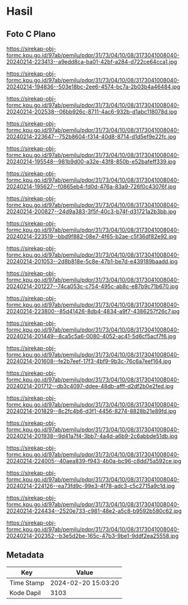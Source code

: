 # Hasil

## Foto C Plano

https://sirekap-obj-formc.kpu.go.id/97ab/pemilu/pdpr/31/73/04/10/08/3173041008040-20240214-223413--a9edd8ca-ba01-42bf-a284-d722ce64cca1.jpg

https://sirekap-obj-formc.kpu.go.id/97ab/pemilu/pdpr/31/73/04/10/08/3173041008040-20240214-194836--503e18bc-2ee6-4574-bc7a-2b03b4a46484.jpg

https://sirekap-obj-formc.kpu.go.id/97ab/pemilu/pdpr/31/73/04/10/08/3173041008040-20240214-202538--06bb926c-8711-4ac6-932b-d1abc118078d.jpg

https://sirekap-obj-formc.kpu.go.id/97ab/pemilu/pdpr/31/73/04/10/08/3173041008040-20240214-223647--752b8604-f314-40d8-8714-d1d5ef9e22fc.jpg

https://sirekap-obj-formc.kpu.go.id/97ab/pemilu/pdpr/31/73/04/10/08/3173041008040-20240214-195548--981b9d00-a32e-43f8-850b-e52bafeff339.jpg

https://sirekap-obj-formc.kpu.go.id/97ab/pemilu/pdpr/31/73/04/10/08/3173041008040-20240214-195627--f0865eb4-fd0d-476a-83a9-726f0c43076f.jpg

https://sirekap-obj-formc.kpu.go.id/97ab/pemilu/pdpr/31/73/04/10/08/3173041008040-20240214-200827--24d9a383-3f5f-40c3-b74f-d31721a2b3bb.jpg

https://sirekap-obj-formc.kpu.go.id/97ab/pemilu/pdpr/31/73/04/10/08/3173041008040-20240214-223519--bbd9f882-08e7-4f65-b2ae-c5f36df82e92.jpg

https://sirekap-obj-formc.kpu.go.id/97ab/pemilu/pdpr/31/73/04/10/08/3173041008040-20240214-201053--2d8b818e-5c8e-47b1-be7d-e439189baadd.jpg

https://sirekap-obj-formc.kpu.go.id/97ab/pemilu/pdpr/31/73/04/10/08/3173041008040-20240214-201227--74ca053c-c754-495c-ab8c-e87b9c71b670.jpg

https://sirekap-obj-formc.kpu.go.id/97ab/pemilu/pdpr/31/73/04/10/08/3173041008040-20240214-223800--85d41426-8db4-4834-a9f7-4386257f26c7.jpg

https://sirekap-obj-formc.kpu.go.id/97ab/pemilu/pdpr/31/73/04/10/08/3173041008040-20240214-201449--8ca5c5a6-0080-4052-ac41-5d6cf5acf7f6.jpg

https://sirekap-obj-formc.kpu.go.id/97ab/pemilu/pdpr/31/73/04/10/08/3173041008040-20240214-201608--fe2b7eef-17f3-4bf9-9b3c-76c6a7eef164.jpg

https://sirekap-obj-formc.kpu.go.id/97ab/pemilu/pdpr/31/73/04/10/08/3173041008040-20240214-201712--db3c4097-ddee-48db-afff-d2df2b0e2fed.jpg

https://sirekap-obj-formc.kpu.go.id/97ab/pemilu/pdpr/31/73/04/10/08/3173041008040-20240214-201829--8c2fc4b6-d3f1-4456-8274-8828b21e89fd.jpg

https://sirekap-obj-formc.kpu.go.id/97ab/pemilu/pdpr/31/73/04/10/08/3173041008040-20240214-201938--9d41a7f4-3bb7-4a4d-a6b9-2c6abbde51db.jpg

https://sirekap-obj-formc.kpu.go.id/97ab/pemilu/pdpr/31/73/04/10/08/3173041008040-20240214-224005--40aea839-f943-4b0a-bc96-c8dd75a592ce.jpg

https://sirekap-obj-formc.kpu.go.id/97ab/pemilu/pdpr/31/73/04/10/08/3173041008040-20240214-224126--ea73fd9c-99e3-4f78-adc3-c5c2715a9c1d.jpg

https://sirekap-obj-formc.kpu.go.id/97ab/pemilu/pdpr/31/73/04/10/08/3173041008040-20240214-224434--2520e733-c981-48e2-a5c8-b9592b580c62.jpg

https://sirekap-obj-formc.kpu.go.id/97ab/pemilu/pdpr/31/73/04/10/08/3173041008040-20240214-202352--b3e5d2be-165c-47b3-9be1-9ddf2ea25558.jpg


## Metadata

| Key        | Value               |
| ---------- | ------------------- |
| Time Stamp | 2024-02-20 15:03:20 |
| Kode Dapil | 3103                |



